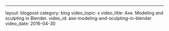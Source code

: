 ---
layout: blogpost
category: blog
video_topic: x
video_title: Axe. Modeling and sculpting in Blender.
video_id: axe-modeling-and-sculpting-in-blender
video_date: 2016-04-30
